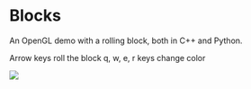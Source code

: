 Blocks
============

An OpenGL demo with a rolling block, both in C++ and Python.

Arrow keys roll the block
q, w, e, r keys change color

![](http://buffbit.com/pycube.gif)

